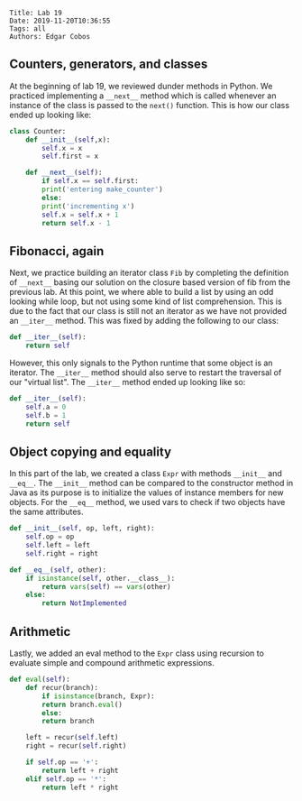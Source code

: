     Title: Lab 19
    Date: 2019-11-20T10:36:55
    Tags: all
    Authors: Edgar Cobos



## Counters, generators, and classes
At the beginning of lab 19, we reviewed dunder methods in Python. We practiced implementing a `__next__` method which is called whenever an instance of the class is passed to the `next()` function. This is how our class ended up looking like:

``` py
class Counter:
	def __init__(self,x):
	    self.x = x
	    self.first = x

	def __next__(self):
	    if self.x == self.first:
		print('entering make_counter')
	    else:
		print('incrementing x')
	    self.x = self.x + 1
	    return self.x - 1
```

## Fibonacci, again
Next, we practice building an iterator class `Fib` by completing the definition of `__next__` basing our solution on the closure based version of fib from the previous lab. At this point, we where able to build a list by using an odd looking while loop, but not using some kind of list comprehension. This is due to the fact that our class is still not an iterator as we have not provided an `__iter__` method. This was fixed by adding the following to our class:


``` py
def __iter__(self):
    return self
```


However, this only signals to the Python runtime that some object is an iterator. The `__iter__` method should also serve to restart the traversal of our "virtual list". The `__iter__` method ended up looking like so:


``` py
def __iter__(self):
    self.a = 0
    self.b = 1
    return self
```

## Object copying and equality
In this part of the lab, we created a class `Expr` with methods `__init__` and `__eq__`. The `__init__` method can be compared to the constructor method in Java as its purpose is to initialize the values of instance members for new objects. For the `__eq__` method, we used vars to check if two objects have the same attributes.

``` py
def __init__(self, op, left, right):
    self.op = op
    self.left = left
    self.right = right

def __eq__(self, other):
    if isinstance(self, other.__class__):
        return vars(self) == vars(other)
    else:
        return NotImplemented
```


## Arithmetic
Lastly, we added an eval method to the `Expr` class using recursion to evaluate simple and compound arithmetic expressions.

``` py
def eval(self):
	def recur(branch):
	    if isinstance(branch, Expr):
		return branch.eval()
	    else:
		return branch

	left = recur(self.left)
	right = recur(self.right)

	if self.op == '+':
	    return left + right
	elif self.op == '*':
	    return left * right
```

<!-- more -->

